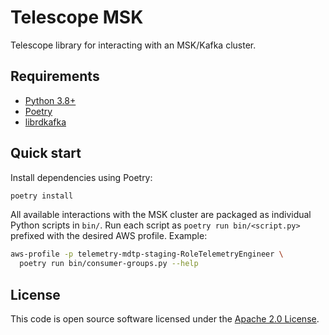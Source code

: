 # Telescope MSK

Telescope library for interacting with an MSK/Kafka cluster.

## Requirements

* [Python 3.8+](https://www.python.org/downloads/release)
* [Poetry](https://python-poetry.org/)
* [librdkafka](https://github.com/edenhill/librdkafka)

## Quick start

Install dependencies using Poetry:

```sh
poetry install
```

All available interactions with the MSK cluster are packaged as individual Python scripts in `bin/`. 
Run each script as `poetry run bin/<script.py>` prefixed with the desired AWS profile. 
Example:

```sh
aws-profile -p telemetry-mdtp-staging-RoleTelemetryEngineer \
  poetry run bin/consumer-groups.py --help
```

## License

This code is open source software licensed under the [Apache 2.0 License]("http://www.apache.org/licenses/LICENSE-2.0.html").
